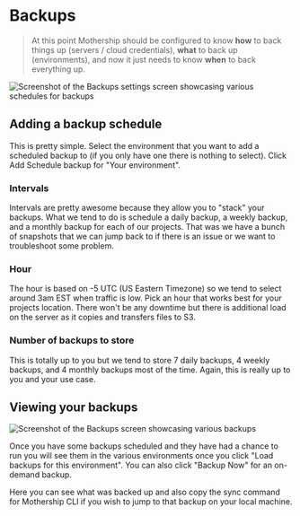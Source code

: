 # Backups

> At this point Mothership should be configured to know **how** to back things up (servers / cloud credentials), **what** to back up (environments), and now it just needs to know **when** to back everything up.

![Screenshot of the Backups settings screen showcasing various schedules for backups](/imgs/backup-schedules.png "Screenshot of the Backups settings screen showcasing various schedules for backups")

## Adding a backup schedule

This is pretty simple. Select the environment that you want to add a scheduled backup to (if you only have one there is nothing to select). Click Add Schedule backup for "Your environment".

### Intervals

Intervals are pretty awesome because they allow you to "stack" your backups. What we tend to do is schedule a daily backup, a weekly backup, and a monthly backup for each of our projects. That was we have a bunch of snapshots that we can jump back to if there is an issue or we want to troubleshoot some problem.

### Hour

The hour is based on -5 UTC (US Eastern Timezone) so we tend to select around 3am EST when traffic is low. Pick an hour that works best for your projects location. There won't be any downtime but there is additional load on the server as it copies and transfers files to S3.

### Number of backups to store

This is totally up to you but we tend to store 7 daily backups, 4 weekly backups, and 4 monthly backups most of the time. Again, this is really up to you and your use case.

## Viewing your backups

![Screenshot of the Backups screen showcasing various backups](/imgs/backups.png "Screenshot of the Backups screen showcasing various backups")

Once you have some backups scheduled and they have had a chance to run you will see them in the various environments once you click "Load backups for this environment". You can also click "Backup Now" for an on-demand backup.

Here you can see what was backed up and also copy the sync command for Mothership CLI if you wish to jump to that backup on your local machine.
